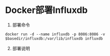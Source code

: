 # Docker部署Influxdb
1. 部署命令
```
docker run -d --name influxdb -p 8086:8086 -v $basedir/influxdb:/var/lib/influxdb influxdb
```
2. 部署说明